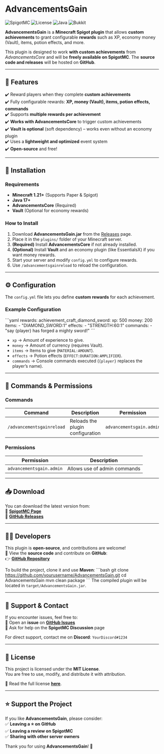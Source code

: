 # **AdvancementsGain**  
![SpigotMC](https://img.shields.io/badge/SpigotMC-Available-green) ![License](https://img.shields.io/github/license/yourusername/AdvancementsGain) ![Java](https://img.shields.io/badge/Java-17-blue) ![Bukkit](https://img.shields.io/badge/Bukkit-1.21-orange)

**AdvancementsGain** is a **Minecraft Spigot plugin** that allows **custom achievements** to grant configurable **rewards** such as XP, economy money (Vault), items, potion effects, and more.  

This plugin is designed to work **with custom achievements** from *AdvancementsCore* and will be **freely available on SpigotMC**. The **source code and releases** will be hosted on **GitHub**.

---

## **🔹 Features**
✔️ Reward players when they complete **custom achievements**  
✔️ Fully configurable rewards: **XP, money (Vault), items, potion effects, commands**  
✔️ Supports **multiple rewards per achievement**  
✔️ **Works with AdvancementsCore** to trigger custom achievements  
✔️ **Vault is optional** (soft dependency) – works even without an economy plugin  
✔️ Uses a **lightweight and optimized** event system  
✔️ **Open-source** and free!  

---

## **📜 Installation**
### **Requirements**
- **Minecraft 1.21+** (Supports Paper & Spigot)  
- **Java 17+**  
- **AdvancementsCore** (Required)  
- **Vault** (Optional for economy rewards)  

### **How to Install**
1. Download **AdvancementsGain.jar** from the [Releases](https://github.com/yourusername/AdvancementsGain/releases) page.  
2. Place it in the `plugins/` folder of your Minecraft server.  
3. **(Required)** Install **AdvancementsCore** if not already installed.  
4. **(Optional)** Install **Vault** and an economy plugin (like EssentialsX) if you want money rewards.  
5. Start your server and modify `config.yml` to configure rewards.  
6. Use `/advancementsgainreload` to reload the configuration.

---

## **⚙️ Configuration**
The `config.yml` file lets you define **custom rewards** for each achievement.

### **Example Configuration**
\`\`\`yaml
rewards:
  achievement_craft_diamond_sword:
    xp: 500
    money: 200
    items:
      - "DIAMOND_SWORD:1"
    effects:
      - "STRENGTH:60:1"
    commands:
      - "say {player} has forged a mighty sword!"
\`\`\`

- `xp` → Amount of experience to give.  
- `money` → Amount of currency (requires Vault).  
- `items` → Items to give (`MATERIAL:AMOUNT`).  
- `effects` → Potion effects (`EFFECT:DURATION:AMPLIFIER`).  
- `commands` → Console commands executed (`{player}` replaces the player’s name).  

---

## **📌 Commands & Permissions**
### **Commands**
| Command | Description | Permission |
|---------|-------------|------------|
| `/advancementsgainreload` | Reloads the plugin configuration | `advancementsgain.admin` |

### **Permissions**
| Permission | Description |
|------------|-------------|
| `advancementsgain.admin` | Allows use of admin commands |

---

## **📥 Download**
You can download the latest version from:  
🔹 **[SpigotMC Page](https://www.spigotmc.org/resources/your-plugin-link-here/)**  
🔹 **[GitHub Releases](https://github.com/yourusername/AdvancementsGain/releases)**  

---

## **👨‍💻 Developers**
This plugin is **open-source**, and contributions are welcome!  
📂 View the **source code** and contribute on **GitHub**:  
👉 **[GitHub Repository](https://github.com/yourusername/AdvancementsGain)**  

To build the project, clone it and use **Maven**:
\`\`\`bash
git clone https://github.com/yourusername/AdvancementsGain.git
cd AdvancementsGain
mvn clean package
\`\`\`
The compiled plugin will be located in `target/AdvancementsGain.jar`.

---

## **📢 Support & Contact**
If you encounter issues, feel free to:  
📌 Open an **issue** on **[GitHub Issues](https://github.com/yourusername/AdvancementsGain/issues)**  
📌 Ask for help on the **SpigotMC Discussion** page  

For direct support, contact me on **Discord**: `YourDiscord#1234`

---

## **📜 License**
This project is licensed under the **MIT License**.  
You are free to use, modify, and distribute it with attribution.  

📄 Read the full license **[here](https://github.com/yourusername/AdvancementsGain/blob/main/LICENSE)**.

---

## **⭐ Support the Project**
If you like **AdvancementsGain**, please consider:  
✅ **Leaving a ⭐ on GitHub**  
✅ **Leaving a review on SpigotMC**  
✅ **Sharing with other server owners**  

Thank you for using **AdvancementsGain**! 🚀
